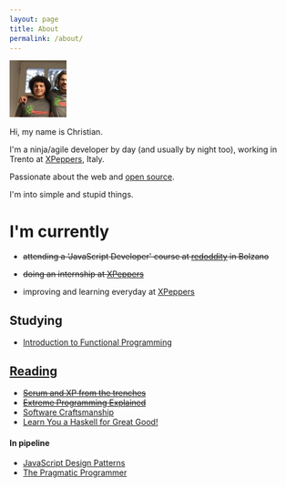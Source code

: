 ```yaml
---
layout: page
title: About
permalink: /about/
---
```


<img class="me" src="/img/me.jpg" alt="Christian Fei"/>

Hi, my name is Christian.

I'm a ninja/agile developer by day (and usually by night too), working in Trento at [XPeppers](http://xpeppers.com/), Italy.

Passionate about the web and [open source](https://github.com/christian-fei).

I'm into simple and stupid things.


# I'm currently

- ~~attending a 'JavaScript Developer' course at <a href="http://www.redoddity.it/courses/fse-javascript-developer/" class="imp" target="_blank">redoddity</a> in Bolzano~~

- ~~doing an internship at <a href="http://xpeppers.com">XPeppers</a>~~

- improving and learning everyday at [XPeppers](http://xpeppers.com)



## Studying

- [Introduction to Functional Programming](https://www.edx.org/course/introduction-functional-programming-delftx-fp101x#.VLMY6orF_xF)



## [Reading](https://www.goodreads.com/user/show/38117692-christian-fei)

- ~~[Scrum and XP from the trenches](https://www.goodreads.com/book/show/2455391.Scrum_and_XP_from_the_Trenches)~~
- ~~[Extreme Programming Explained](https://www.goodreads.com/book/show/67833.Extreme_Programming_Explained)~~
- [Software Craftsmanship](https://www.goodreads.com/book/show/18054154-software-craftsmanship)
- [Learn You a Haskell for Great Good!](https://www.goodreads.com/book/show/6593810-learn-you-a-haskell-for-great-good)

#### In pipeline
- [JavaScript Design Patterns](https://www.goodreads.com/book/show/14289134-learning-javascript-design-patterns)
- [The Pragmatic Programmer](https://www.goodreads.com/book/show/4099.The_Pragmatic_Programmer)
